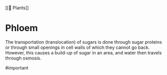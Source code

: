 [[🌱 Plants]]
# Phloem
The transportation (translocation) of sugars is done through sugar proteins or through small openings in cell walls of which they cannot go back.
However, this causes a build-up of sugar in an area, and water then travels through osmosis.

#important 